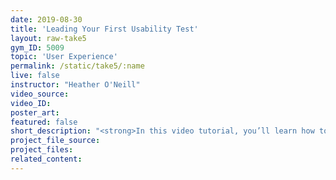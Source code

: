 ```yaml
---
date: 2019-08-30
title: 'Leading Your First Usability Test'
layout: raw-take5
gym_ID: 5009
topic: 'User Experience'
permalink: /static/take5/:name
live: false
instructor: "Heather O'Neill"
video_source:
video_ID:
poster_art:
featured: false
short_description: "<strong>In this video tutorial, you’ll learn how to lorem your ipsum with CSS.</strong> Lorem ipsum dolor sit amet, consetetur sadipscing elitr, sed diam nonumy eirmod tempor invidunt ut labore et dolore magna aliquyam erat, sed diam voluptua."
project_file_source:
project_files:
related_content:
---
```

